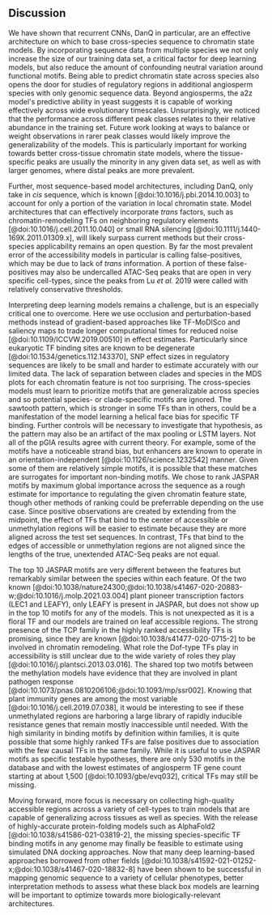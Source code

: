 ## Discussion

We have shown that recurrent CNNs, DanQ in particular, are an effective architecture on which to base cross-species sequence to chromatin state models.
By incorporating sequence data from multiple species we not only increase the size of our training data set, a critical factor for deep learning models, but also reduce the amount of confounding neutral variation around functional motifs.
Being able to predict chromatin state across species also opens the door for studies of regulatory regions in additional angiosperm species with only genomic sequence data.
Beyond angiosperms, the a2z model's predictive ability in yeast suggests it is capable of working effectively across wide evolutionary timescales.
Unsurprisingly, we noticed that the performance across different peak classes relates to their relative abundance in the training set.
Future work looking at ways to balance or weight observations in rarer peak classes would likely improve the generalizability of the models.
This is particularly important for working towards better cross-tissue chromatin state models, where the tissue-specific peaks are usually the minority in any given data set, as well as with larger genomes, where distal peaks are more prevalent.

Further, most sequence-based model architectures, including DanQ, only take in _cis_ sequence, which is known [@doi:10.1016/j.pbi.2014.10.003] to account for only a portion of the variation in local chromatin state.
Model architectures that can effectively incorporate _trans_ factors, such as chromatin-remodeling TFs on neighboring regulatory elements [@doi:10.1016/j.cell.2011.10.040] or small RNA silencing [@doi:10.1111/j.1440-169X.2011.01309.x], will likely surpass current methods but their cross-species applicability remains an open question.
By far the most prevalent error of the accessibility models in particular is calling false-positives, which may be due to lack of _trans_ information.
A portion of these false-positives may also be undercalled ATAC-Seq peaks that are open in very specific cell-types, since the peaks from Lu _et al._ 2019 were called with relatively conservative thresholds.

Interpreting deep learning models remains a challenge, but is an especially critical one to overcome.
Here we use occlusion and perturbation-based methods instead of gradient-based approaches like TF-MoDISco and saliency maps to trade longer computational times for reduced noise [@doi:10.1109/ICCVW.2019.00510] in effect estimates.
Particularly since eukaryotic TF binding sites are known to be degenerate [@doi:10.1534/genetics.112.143370], SNP effect sizes in regulatory sequences are likely to be small and harder to estimate accurately with our limited data.
The lack of separation between clades and species in the MDS plots for each chromatin feature is not too surprising.
The cross-species models must learn to prioritize motifs that are generalizable across species and so potential species- or clade-specific motifs are ignored.
The sawtooth pattern, which is stronger in some TFs than in others, could be a manifestation of the model learning a helical face bias for specific TF binding.
Further controls will be necessary to investigate that hypothesis, as the pattern may also be an artifact of the max pooling or LSTM layers.
Not all of the pGIA results agree with current theory.
For example, some of the motifs have a noticeable strand bias, but enhancers are known to operate in an orientation-independent [@doi:10.1126/science.1232542] manner.
Given some of them are relatively simple motifs, it is possible that these matches are surrogates for important non-binding motifs.
We chose to rank JASPAR motifs by maximum global importance across the sequence as a rough estimate for importance to regulating the given chromatin feature state, though other methods of ranking could be preferrable depending on the use case.
Since positive observations are created by extending from the midpoint, the effect of TFs that bind to the center of accessible or unmethylation regions will be easier to estimate because they are more aligned across the test set sequences.
In contrast, TFs that bind to the edges of accessible or unmethylation regions are not aligned since the lengths of the true, unextended ATAC-Seq peaks are not equal.

The top 10 JASPAR motifs are very different between the features but remarkably similar between the species within each feature.
Of the two known [@doi:10.1038/nature24300;@doi:10.1038/s41467-020-20883-w;@doi:10.1016/j.molp.2021.03.004] plant pioneer transcription factors (LEC1 and LEAFY), only LEAFY is present in JASPAR, but does not show up in the top 10 motifs for any of the models.
This is not unexpected as it is a floral TF and our models are trained on leaf accessible regions.
The strong presence of the TCP family in the highly ranked accessibility TFs is promising, since they are known [@doi:10.1038/s41477-020-0715-2] to be involved in chromatin remodeling.
What role the Dof-type TFs play in accessibility is still unclear due to the wide variety of roles they play [@doi:10.1016/j.plantsci.2013.03.016].
The shared top two motifs between the methylation models have evidence that they are involved in plant pathogen response [@doi:10.1073/pnas.0810206106;@doi:10.1093/mp/ssr002].
Knowing that plant immunity genes are among the most variable [@doi:10.1016/j.cell.2019.07.038], it would be interesting to see if these unmethylated regions are harboring a large library of rapidly inducible resistance genes that remain mostly inaccessible until needed.
With the high similarity in binding motifs by definition within families, it is quite possible that some highly ranked TFs are false positives due to association with the few causal TFs in the same family.
While it is useful to use JASPAR motifs as specific testable hypotheses, there are only 530 motifs in the database and with the lowest estimates of angiosperm TF gene count starting at about 1,500 [@doi:10.1093/gbe/evq032], critical TFs may still be missing.

Moving forward, more focus is necessary on collecting high-quality accessible regions across a variety of cell-types to train models that are capable of generalizing across tissues as well as species.
With the release of highly-accurate protein-folding models such as AlphaFold2 [@doi:10.1038/s41586-021-03819-2], the missing species-specific TF binding motifs in any genome may finally be feasible to estimate using simulated DNA docking approaches.
Now that many deep learning-based approaches borrowed from other fields [@doi:10.1038/s41592-021-01252-x;@doi:10.1038/s41467-020-18832-8] have been shown to be successful in mapping genomic sequence to a variety of cellular phenotypes, better interpretation methods to assess what these black box models are learning will be important to optimize towards more biologically-relevant architectures.
